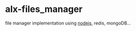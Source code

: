 # alx-files_manager
file manager implementation
using [nodejs](https://nodejs.org/en/learn/getting-started/introduction-to-nodejs), redis, mongoDB...

